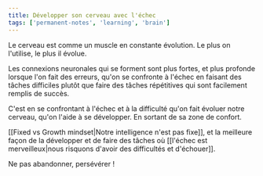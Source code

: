```yaml
---
title: Développer son cerveau avec l'échec
tags: ['permanent-notes', 'learning', 'brain']
---
```


Le cerveau est comme un muscle en constante évolution. Le plus on l'utilise, le plus il évolue.

Les connexions neuronales qui se forment sont plus fortes, et plus profonde lorsque l'on fait des erreurs, qu'on se confronte à l'échec en faisant des tâches difficiles plutôt que faire des tâches répétitives qui sont facilement remplis de succès. 

C'est en se confrontant à l'échec et à la difficulté qu'on fait évoluer notre cerveau, qu'on l'aide à se développer. En sortant de sa zone de confort.

[[Fixed vs Growth mindset|Notre intelligence n'est pas fixe]], et la meilleure façon de la développer et de faire des tâches où [[l'échec est merveilleux|nous risquons d'avoir des difficultés et d'échouer]].

Ne pas abandonner, persévérer ! 